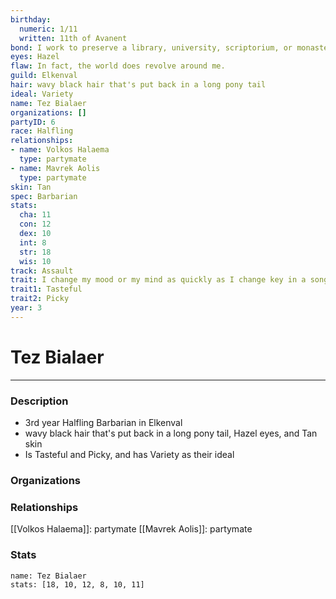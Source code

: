 ```yaml
---
birthday:
  numeric: 1/11
  written: 11th of Avanent
bond: I work to preserve a library, university, scriptorium, or monastery.
eyes: Hazel
flaw: In fact, the world does revolve around me.
guild: Elkenval
hair: wavy black hair that's put back in a long pony tail
ideal: Variety
name: Tez Bialaer
organizations: []
partyID: 6
race: Halfling
relationships:
- name: Volkos Halaema
  type: partymate
- name: Mavrek Aolis
  type: partymate
skin: Tan
spec: Barbarian
stats:
  cha: 11
  con: 12
  dex: 10
  int: 8
  str: 18
  wis: 10
track: Assault
trait: I change my mood or my mind as quickly as I change key in a song.
trait1: Tasteful
trait2: Picky
year: 3
---
```

# Tez Bialaer
---
### Description
- 3rd year Halfling Barbarian in Elkenval
- wavy black hair that's put back in a long pony tail, Hazel eyes, and Tan skin
- Is Tasteful and Picky, and has Variety as their ideal

### Organizations
### Relationships
[[Volkos Halaema]]: partymate
[[Mavrek Aolis]]: partymate
### Stats
```statblock
name: Tez Bialaer
stats: [18, 10, 12, 8, 10, 11]
```